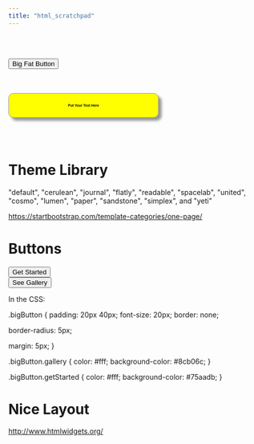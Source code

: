 ```yaml
---
title: "html_scratchpad"
---
```





<br>
<br>
  
  
<button class="button-save large">Big Fat Button</button> 
  
<br>
<br>

  
<form>
<input style="width: 300px; padding: 20px; cursor: pointer; box-shadow: 6px 6px 5px; #999; -webkit-box-shadow: 6px 6px 5px #999; -moz-box-shadow: 6px 6px 5px #999; font-weight: bold; background: #ffff00; color: #000; border-radius: 10px; border: 1px solid #999; font-size: 50%;" type="button" value="Put Your Text Here" onclick="window.location.href='http://www.hyperlinkcode.com/button-links.php'" />
</form>  
  

<br>
<br>




# Theme Library

"default", "cerulean", "journal",  "flatly", "readable", "spacelab", "united", "cosmo", "lumen", "paper", "sandstone", "simplex", and "yeti"

https://startbootstrap.com/template-categories/one-page/



# Buttons


<!--html_preserve-->

<div id="homeContent">
  <div class="band full blue first rightText">
        </div>
        <div class="actions">
          <div><a href="lesson-1.html"><button class="bigButton getStarted">Get Started</button></a></div>
          <div><a href="gallery.html"><button class="bigButton gallery">See Gallery</button></a></div>
        </div>
        </div>
</div>

<!--/html_preserve-->



In the CSS:


.bigButton {
  padding: 20px 40px;
  font-size: 20px;
  border: none;

  border-radius: 5px;

  margin: 5px;
}

.bigButton.gallery {
  color: #fff;
  background-color: #8cb06c;
}

.bigButton.getStarted {
  color: #fff;
  background-color: #75aadb;
}


# Nice Layout

http://www.htmlwidgets.org/
